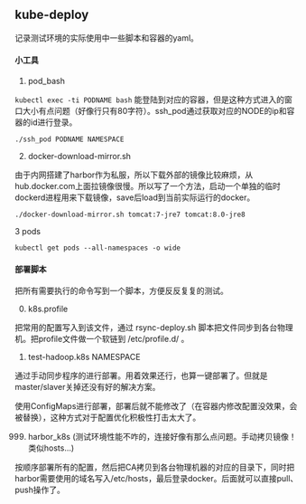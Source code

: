 ## kube-deploy

记录测试环境的实际使用中一些脚本和容器的yaml。

#### 小工具

1. pod_bash

`kubectl exec -ti PODNAME bash` 能登陆到对应的容器，但是这种方式进入的窗口大小有点问题（好像行只有80字符）。ssh_pod通过获取对应的NODE的ip和容器的id进行登录。

```
./ssh_pod PODNAME NAMESPACE
```

2. docker-download-mirror.sh

由于内网搭建了harbor作为私服，所以下载外部的镜像比较麻烦，从hub.docker.com上面拉镜像很慢。所以写了一个方法，启动一个单独的临时dockerd进程用来下载镜像，save后load到当前实际运行的docker。

```
./docker-download-mirror.sh tomcat:7-jre7 tomcat:8.0-jre8
```

3 pods

```
kubectl get pods --all-namespaces -o wide
```

#### 部署脚本

把所有需要执行的命令写到一个脚本，方便反反复复的测试。

0. k8s.profile

把常用的配置写入到该文件，通过 rsync-deploy.sh 脚本把文件同步到各台物理机。把profile文件做一个软链到 /etc/profile.d/ 。

1. test-hadoop.k8s NAMESPACE

通过手动同步程序的进行部署。用着效果还行，也算一键部署了。但就是master/slaver关掉还没有好的解决方案。

使用ConfigMaps进行部署，部署后就不能修改了（在容器内修改配置没效果，会被替换），这种方式对于配置优化积极性打击太大了。

999. harbor_k8s (测试环境性能不咋的，连接好像有那么点问题。手动拷贝镜像！类似hosts...)

按顺序部署所有的配置，然后把CA拷贝到各台物理机器的对应的目录下，同时把harbor需要使用的域名写入/etc/hosts，最后登录docker。后面就可以直接pull、push操作了。
